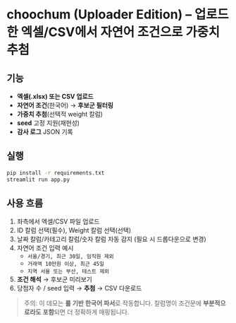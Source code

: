 
# choochum (Uploader Edition) – 업로드한 엑셀/CSV에서 자연어 조건으로 가중치 추첨

## 기능
- **엑셀(.xlsx) 또는 CSV 업로드**
- **자연어 조건**(한국어) → **후보군 필터링**
- **가중치 추첨**(선택적 weight 칼럼)
- **seed** 고정 지원(재현성)
- **감사 로그** JSON 기록

## 실행
```bash
pip install -r requirements.txt
streamlit run app.py
```

## 사용 흐름
1. 좌측에서 엑셀/CSV 파일 업로드
2. ID 칼럼 선택(필수), Weight 칼럼 선택(선택)
3. 날짜 칼럼/카테고리 칼럼/숫자 칼럼 자동 감지 (필요 시 드롭다운으로 변경)
4. 자연어 조건 입력 예시
   - `서울/경기, 최근 30일, 임직원 제외`
   - `거래액 10만원 이상, 최근 45일`
   - `지역 서울 또는 부산, 테스트 제외`
5. **조건 해석** → 후보군 미리보기
6. 당첨자 수 / seed 입력 → **추첨** → CSV 다운로드

> 주의: 이 데모는 **룰 기반 한국어 파서**로 작동합니다. 칼럼명이 조건문에 **부분적으로라도 포함**되면 더 정확하게 매핑됩니다.
